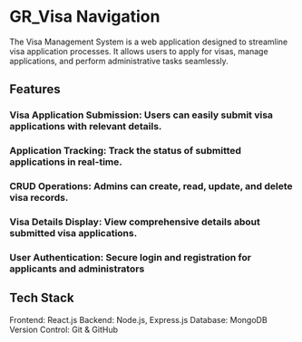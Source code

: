 # GR_Visa Navigation

The Visa Management System is a web application designed to streamline visa application processes. It allows users to apply for visas, manage applications, and perform administrative tasks seamlessly.

## Features
### Visa Application Submission: Users can easily submit visa applications with relevant details.
### Application Tracking: Track the status of submitted applications in real-time.
### CRUD Operations: Admins can create, read, update, and delete visa records.
### Visa Details Display: View comprehensive details about submitted visa applications.
### User Authentication: Secure login and registration for applicants and administrators

##  Tech Stack

Frontend: React.js
Backend: Node.js, Express.js
Database: MongoDB
Version Control: Git & GitHub
